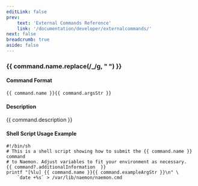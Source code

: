 ```yaml
---
editLink: false
prev:
    text: 'External Commands Reference'
    link: '/documentation/developer/externalcommands/'
next: false
breadcrumb: true
aside: false
---
```


<script setup>
const command = {"args":[{"name":"host_name","type":"host"},{"name":"sticky","type":"int"},{"name":"notify","type":"bool"},{"name":"persistent","type":"bool"},{"name":"end_time","type":"timestamp"},{"name":"author","type":"str"},{"name":"comment","type":"str"}],"name":"ACKNOWLEDGE_HOST_PROBLEM_EXPIRE","description":"Allows you to acknowledge the current problem for the specified host for a limitied time. By acknowledging the current problem, future notifications (for the same host state) are disabled. The 'end_time' option determines the time after which the acknowledgement is cleared automatically. If the 'sticky' option is set to one (1), the acknowledgement will remain until the host returns to an UP state. Otherwise the acknowledgement will automatically be removed when the host changes state. If the 'notify' option is set to one (1), a notification will be sent out to contacts indicating that the current host problem has been acknowledged. If the 'persistent' option is set to one (1), the comment associated with the acknowledgement will remain once the acknowledgement is removed. If not, the comment will be deleted when the acknowledgement is removed.","classes":["host","comment"],"commandType":4,"argsStr":";host_name;sticky;notify;persistent;end_time;author;comment","exampleArgStr":";host1;1;1;1;1478638441;naemonadmin;This is an example comment."};
</script>

<h3>{{ command.name.replace(/_/g, " ") }}</h3>

#### Command Format

`{{ command.name }}{{ command.argsStr }}`

#### Description

{{ command.description }}

#### Shell Script Usage Example

```sh-vue
#!/bin/sh
# This is a shell script showing how to submit the {{ command.name }} command
# to Naemon. Adjust variables to fit your environment as necessary.
{{ command?.additionalInformation  }}
printf "[%lu] {{ command.name }}{{ command.exampleArgStr }}\n" \
    `date +%s` > /var/lib/naemon/naemon.cmd
```
